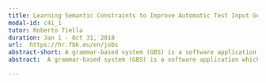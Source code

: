 ```yaml
---
title: Learning Semantic Constraints to Improve Automatic Test Input Generation for Grammar-based Systems
modal-id: c4i_1
tutor: Roberto Tiella
duration: Jan 1 - Oct 31, 2018
url:  https://hr.fbk.eu/en/jobs
abstract-short: A grammar-based system (GBS) is a software application which performs computations on a highly-structured textual input.
abstract:  A grammar-based system (GBS) is a software application which performs computations on a highly-structured textual input. Compilers and interpreters of programming languages, such as Java or C#, are well-known examples of GBSs but many other types of applications are actually GBSs&#58; html browsers, postscript rendering engines, SQL interpreters, to cite a few. Often the development process of a GBS is based on tools, such as Lex/Yacc and Antlr, which generate code from an annotated Context Free Grammar (CFG). Thus it is reasonable to assume that a CFG describing an over-approximation of the input strings accepted by a GBS exists. Many techniques were developed to randomly sample such over-approximating language. One of the main open challenges in test input generation for GBSs is how to deal with the set of semantic constraints not captured by CFG rules. The aim of this research internship is to investigate how the application of NLP and machine learning techniques, e.g. neural networks, can improve state-of-the-art sentence generators based on CFG. <br />Scientific Area&#58; Software Engineering, Software Testing <br />Required Skills and knowledge&#58; Solid Python programming skills; Basic knowledge of programming language compilers, and grammar-based system development tools, e.g. Antlr, Lex/Yacc, etc. <br />Competencies to be Acquired&#58; Acquisition of advance knowledge and skills in Software Testing; Acquisition of knowledge and skills in NLP and Neural Network technologies; Contribution to the development of a state-of-the-art research-driven tool.

---
```



